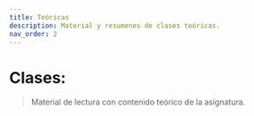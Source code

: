 ```yaml
---
title: Teóricas
description: Material y resumenes de clases teóricas.
nav_order: 2
---
```


# Clases:

> Material de lectura con contenido teórico de la asignatura.

<!--details open markdown="block">
<summary>
  Contenido:
</summary>
{: .text-delta }
1. TOC
{:toc}
</details -->


